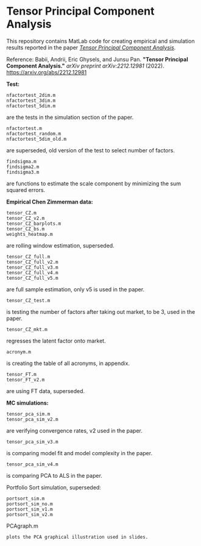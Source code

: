 # Tensor Principal Component Analysis
This repository contains MatLab code for creating empirical and simulation results reported in the paper [*Tensor Principal Component Analysis*](https://arxiv.org/abs/2212.12981).

Reference:
Babii, Andrii, Eric Ghysels, and Junsu Pan. **"Tensor Principal Component Analysis."** *arXiv preprint arXiv:2212.12981* (2022). 
https://arxiv.org/abs/2212.12981

**Test:**
```
nfactortest_2dim.m
nfactortest_3dim.m
nfactortest_5dim.m
```
are the tests in the simulation section of the paper.

```
nfactortest.m
nfactortest_random.m
nfactortest_5dim_old.m
```
are superseded, old version of the test to select number of factors.

```
findsigma.m
findsigma2.m
findsigma3.m
```
are functions to estimate the scale component by minimizing the sum squared errors.

**Empirical Chen Zimmerman data:**
```
tensor_CZ.m
tensor_CZ_v2.m
tensor_CZ_barplots.m
tensor_CZ_bs.m
weights_heatmap.m
```
are rolling window estimation, superseded.

```
tensor_CZ_full.m
tensor_CZ_full_v2.m
tensor_CZ_full_v3.m
tensor_CZ_full_v4.m
tensor_CZ_full_v5.m
```
are full sample estimation, only v5 is used in the paper.

```
tensor_CZ_test.m
```
is testing the number of factors after taking out market, to be 3, used in the paper.

```
tensor_CZ_mkt.m
```
regresses the latent factor onto market.

```
acronym.m
```
is creating the table of all acronyms, in appendix.

```
tensor_FT.m
tensor_FT_v2.m
```
are using FT data, superseded.

**MC simulations:**
```
tensor_pca_sim.m
tensor_pca_sim_v2.m
```
are verifying convergence rates, v2 used in the paper.

```
tensor_pca_sim_v3.m
```
is comparing model fit and model complexity in the paper.

```
tensor_pca_sim_v4.m
```
is comparing PCA to ALS in the paper.

Portfolio Sort simulation, superseded:
```
portsort_sim.m
portsort_sim_no.m
portsort_sim_v1.m
portsort_sim_v2.m
```

PCAgraph.m
```
plots the PCA graphical illustration used in slides.
```
